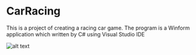 # CarRacing
This is a project of creating a racing car game. The program is a Winform application which written by C# using Visual Studio IDE

![alt text](https://cloud.githubusercontent.com/assets/11772613/22362808/0e5eda94-e498-11e6-936f-26c61af8ca6b.png "Car Racing Screenshot")
